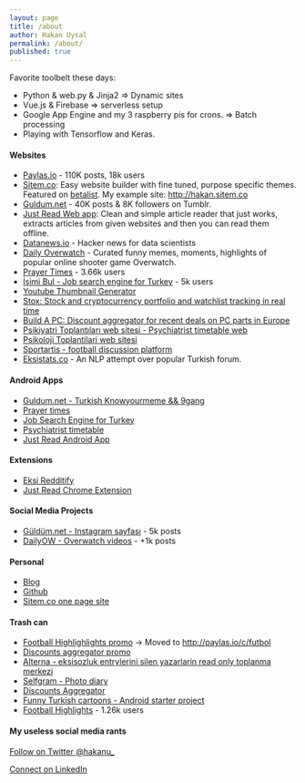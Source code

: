 ```yaml
---
layout: page
title: /about
author: Hakan Uysal
permalink: /about/
published: true
---
```

Favorite toolbelt these days:

* Python & web.py & Jinja2 => Dynamic sites
* Vue.js & Firebase => serverless setup
* Google App Engine and my 3 raspberry pis for crons. => Batch processing
* Playing with Tensorflow and Keras.

#### Websites

* [Paylas.io](http://paylas.io) - 110K posts, 18k users
* [Sitem.co](https://sitem.co): Easy website builder with fine tuned, purpose specific themes. Featured on [betalist](http://betalist.com/startups/sitemco). My example site: <http://hakan.sitem.co>
* [Guldum.net](http://guldum.net) - 40K posts & 8K followers on Tumblr.
* [Just Read Web app](http://justreadapp.com): Clean and simple article reader that just works, extracts articles from given websites and then you can read them offline.
* [Datanews.io](http://datanews.io) - Hacker news for data scientists
* [Daily Overwatch](http://dailyow.xyz) - Curated funny memes, moments, highlights of popular online shooter game Overwatch.
* [Prayer Times](http://iftarvakitleri.org) - 3.66k users
* [İşimi Bul - Job search engine for Turkey](http://isimibul.co) - 5k users
* [Youtube Thumbnail Generator](http://vidimg.net)
* [Stox: Stock and cryptocurrency portfolio and watchlist tracking in real time](http://stox.club)
* [Build A PC: Discount aggregator for recent deals on PC parts in Europe](http://buildapc.club)
* [Psikiyatri Toplantıları web sitesi - Psychiatrist timetable web](http://psikiyatritoplantilari.com)
* [Psikoloji Toplantilari web sitesi](http://psikoegitim.net)
* [Sportartis - football discussion platform](http://paylas.io/c/futbol)
* [Eksistats.co](http://eksistats.co) - An NLP attempt over popular Turkish forum. 

#### Android Apps

* [Guldum.net - Turkish Knowyourmeme && 9gang](https://play.google.com/store/apps/details?id=net.guldum.caps&hl=tr)
* [Prayer times](https://play.google.com/store/apps/details?id=io.haku.iftarvakitleri&hl=tr)
* [Job Search Engine for Turkey](https://play.google.com/store/apps/details?id=co.hakanu.jobfinder)
* [Psychiatrist timetable](https://play.google.com/store/apps/details?id=haku.io.psi_meeting)
* [Just Read Android App](https://play.google.com/store/apps/details?id=com.justreadapp.app)

#### Extensions

* [Eksi Redditify]()
* [Just Read Chrome Extension](https://chrome.google.com/webstore/detail/just-read/gjadajkmpgdblfochjcfpkhnnkicfapl)

#### Social Media Projects

* [Güldüm.net - Instagram sayfası](https://instagram.com/guldum_net) - 5k posts
* [DailyOW - Overwatch videos](https://instagram.com/dailyow) - +1k posts

#### Personal

* [Blog](http://hakanu.net)
* [Github](http://github.com/hakanu)
* [Sitem.co one page site](https://hakan.sitem.co)

#### Trash can

* [Football Highlighlights promo](http://footballhighlightswatch.com) -> Moved to http://paylas.io/c/futbol
* [Discounts aggregator promo](http://kampanyalar.me)
* [Alterna - eksisozluk entrylerini silen yazarlarin read only toplanma merkezi](http://alterna.xyz)
* [Selfgram - Photo diary](https://play.google.com/store/apps/details?id=net.selfgram.selfgram&hl=en)
* [Discounts Aggregator](https://play.google.com/store/apps/details?id=io.haku.discounts)
* [Funny Turkish cartoons - Android starter project](https://play.google.com/store/apps/details?id=co.hakanu.karikaturcu2)
* [Football Highlights](https://play.google.com/store/apps/details?id=io.haku.fb_goals) - 1.26k users

#### My useless social media rants

<p><a href="https://twitter.com/hakanu_" class="twitter-follow-button" data-show-count="false" data-size="large">Follow on Twitter @hakanu_</a></p>
<p><a href="https://ie.linkedin.com/in/hakanu" target="_blank">Connect on LinkedIn</a></p>
